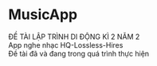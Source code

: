 # MusicApp
ĐỀ TÀI LẬP TRÌNH DI ĐỘNG KÌ 2 NĂM 2 <br>
App nghe nhạc HQ-Lossless-Hires <br>
Đề tài đã và đang trong quá trình thực hiện
